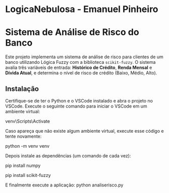 # LogicaNebulosa - Emanuel Pinheiro
 
# Sistema de Análise de Risco do Banco

Este projeto implementa um sistema de análise de risco para clientes de um banco utilizando Lógica Fuzzy com a biblioteca `scikit-fuzzy`. O sistema avalia três variáveis de entrada: **Histórico de Crédito**, **Renda Mensal** e **Dívida Atual**, e determina o nível de risco de crédito (Baixo, Médio, Alto).

## Instalação

Certifique-se de ter o Python e o VSCode instalado e abra o projeto no VSCode. Execute o seguinte comando para iniciar o VSCode em um ambiente virtual:

venv\Scripts\Activate

Caso apareça que não existe algum ambiente virtual, execute esse código e tente novamente:

python -m venv venv

Depois instale as dependências (um comando de cada vez): 

pip install numpy

pip install scikit-fuzzy

E finalmente execute a aplicação:
python analiserisco.py
